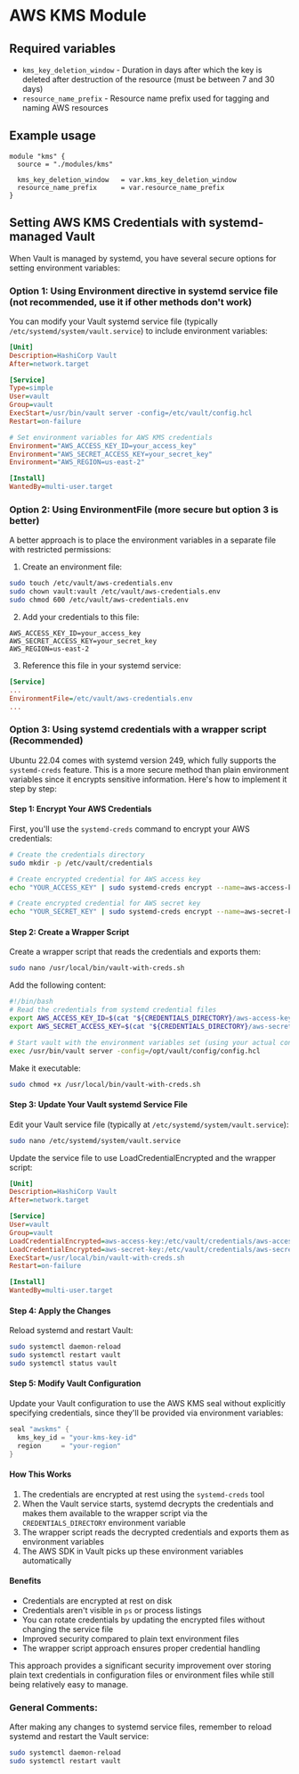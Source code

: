 # AWS KMS Module

## Required variables

* `kms_key_deletion_window` - Duration in days after which the key is deleted after destruction of the resource (must be between 7 and 30 days)
* `resource_name_prefix` - Resource name prefix used for tagging and naming AWS resources

## Example usage

```hcl
module "kms" {
  source = "./modules/kms"

  kms_key_deletion_window   = var.kms_key_deletion_window
  resource_name_prefix      = var.resource_name_prefix
}
```


## Setting AWS KMS Credentials with systemd-managed Vault
When Vault is managed by systemd, you have several secure options for setting environment variables:

### Option 1: Using Environment directive in systemd service file (not recommended, use it if other methods don't work)

You can modify your Vault systemd service file (typically `/etc/systemd/system/vault.service`) to include environment variables:

```ini
[Unit]
Description=HashiCorp Vault
After=network.target

[Service]
Type=simple
User=vault
Group=vault
ExecStart=/usr/bin/vault server -config=/etc/vault/config.hcl
Restart=on-failure

# Set environment variables for AWS KMS credentials
Environment="AWS_ACCESS_KEY_ID=your_access_key"
Environment="AWS_SECRET_ACCESS_KEY=your_secret_key" 
Environment="AWS_REGION=us-east-2"

[Install]
WantedBy=multi-user.target
```

### Option 2: Using EnvironmentFile (more secure but option 3 is better)

A better approach is to place the environment variables in a separate file with restricted permissions:

1. Create an environment file:

```bash
sudo touch /etc/vault/aws-credentials.env
sudo chown vault:vault /etc/vault/aws-credentials.env
sudo chmod 600 /etc/vault/aws-credentials.env
```

2. Add your credentials to this file:

```
AWS_ACCESS_KEY_ID=your_access_key
AWS_SECRET_ACCESS_KEY=your_secret_key
AWS_REGION=us-east-2
```

3. Reference this file in your systemd service:

```ini
[Service]
...
EnvironmentFile=/etc/vault/aws-credentials.env
...
```

### Option 3: Using systemd credentials with a wrapper script (Recommended)

Ubuntu 22.04 comes with systemd version 249, which fully supports the `systemd-creds` feature. This is a more secure method than plain environment variables since it encrypts sensitive information. Here's how to implement it step by step:

#### Step 1: Encrypt Your AWS Credentials

First, you'll use the `systemd-creds` command to encrypt your AWS credentials:

```bash
# Create the credentials directory
sudo mkdir -p /etc/vault/credentials

# Create encrypted credential for AWS access key
echo "YOUR_ACCESS_KEY" | sudo systemd-creds encrypt --name=aws-access-key - /etc/vault/credentials/aws-access-key.cred

# Create encrypted credential for AWS secret key
echo "YOUR_SECRET_KEY" | sudo systemd-creds encrypt --name=aws-secret-key - /etc/vault/credentials/aws-secret-key.cred
```

#### Step 2: Create a Wrapper Script

Create a wrapper script that reads the credentials and exports them:

```bash
sudo nano /usr/local/bin/vault-with-creds.sh
```

Add the following content:

```bash
#!/bin/bash
# Read the credentials from systemd credential files
export AWS_ACCESS_KEY_ID=$(cat "${CREDENTIALS_DIRECTORY}/aws-access-key")
export AWS_SECRET_ACCESS_KEY=$(cat "${CREDENTIALS_DIRECTORY}/aws-secret-key")

# Start vault with the environment variables set (using your actual config path)
exec /usr/bin/vault server -config=/opt/vault/config/config.hcl
```

Make it executable:

```bash
sudo chmod +x /usr/local/bin/vault-with-creds.sh
```

#### Step 3: Update Your Vault systemd Service File

Edit your Vault service file (typically at `/etc/systemd/system/vault.service`):

```bash
sudo nano /etc/systemd/system/vault.service
```

Update the service file to use LoadCredentialEncrypted and the wrapper script:

```ini
[Unit]
Description=HashiCorp Vault
After=network.target

[Service]
User=vault
Group=vault
LoadCredentialEncrypted=aws-access-key:/etc/vault/credentials/aws-access-key.cred
LoadCredentialEncrypted=aws-secret-key:/etc/vault/credentials/aws-secret-key.cred
ExecStart=/usr/local/bin/vault-with-creds.sh
Restart=on-failure

[Install]
WantedBy=multi-user.target
```

#### Step 4: Apply the Changes

Reload systemd and restart Vault:

```bash
sudo systemctl daemon-reload
sudo systemctl restart vault
sudo systemctl status vault
```

#### Step 5: Modify Vault Configuration

Update your Vault configuration to use the AWS KMS seal without explicitly specifying credentials, since they'll be provided via environment variables:

```go
seal "awskms" {
  kms_key_id = "your-kms-key-id"
  region     = "your-region"
}
```

#### How This Works

1. The credentials are encrypted at rest using the `systemd-creds` tool
2. When the Vault service starts, systemd decrypts the credentials and makes them available to the wrapper script via the `CREDENTIALS_DIRECTORY` environment variable
3. The wrapper script reads the decrypted credentials and exports them as environment variables
4. The AWS SDK in Vault picks up these environment variables automatically

#### Benefits

- Credentials are encrypted at rest on disk
- Credentials aren't visible in `ps` or process listings  
- You can rotate credentials by updating the encrypted files without changing the service file
- Improved security compared to plain text environment files
- The wrapper script approach ensures proper credential handling

This approach provides a significant security improvement over storing plain text credentials in configuration files or environment files while still being relatively easy to manage.

### General Comments:
After making any changes to systemd service files, remember to reload systemd and restart the Vault service:

```bash
sudo systemctl daemon-reload
sudo systemctl restart vault
```